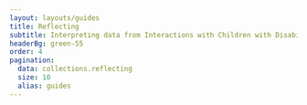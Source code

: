 ```yaml
---
layout: layouts/guides
title: Reflecting
subtitle: Interpreting data from Interactions with Children with Disabilities
headerBg: green-55
order: 4
pagination:
  data: collections.reflecting
  size: 10
  alias: guides
---
```

